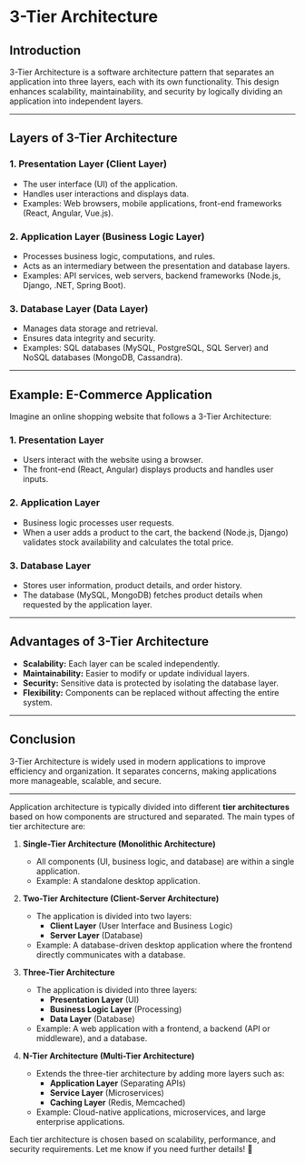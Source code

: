 # 3-Tier Architecture

## Introduction

3-Tier Architecture is a software architecture pattern that separates an application into three layers, each with its own functionality. This design enhances scalability, maintainability, and security by logically dividing an application into independent layers.

---

## Layers of 3-Tier Architecture

### 1. **Presentation Layer (Client Layer)**

- The user interface (UI) of the application.
- Handles user interactions and displays data.
- Examples: Web browsers, mobile applications, front-end frameworks (React, Angular, Vue.js).

### 2. **Application Layer (Business Logic Layer)**

- Processes business logic, computations, and rules.
- Acts as an intermediary between the presentation and database layers.
- Examples: API services, web servers, backend frameworks (Node.js, Django, .NET, Spring Boot).

### 3. **Database Layer (Data Layer)**

- Manages data storage and retrieval.
- Ensures data integrity and security.
- Examples: SQL databases (MySQL, PostgreSQL, SQL Server) and NoSQL databases (MongoDB, Cassandra).

---

## Example: E-Commerce Application

Imagine an online shopping website that follows a 3-Tier Architecture:

### 1. **Presentation Layer**

- Users interact with the website using a browser.
- The front-end (React, Angular) displays products and handles user inputs.

### 2. **Application Layer**

- Business logic processes user requests.
- When a user adds a product to the cart, the backend (Node.js, Django) validates stock availability and calculates the total price.

### 3. **Database Layer**

- Stores user information, product details, and order history.
- The database (MySQL, MongoDB) fetches product details when requested by the application layer.

---

## Advantages of 3-Tier Architecture

- **Scalability:** Each layer can be scaled independently.
- **Maintainability:** Easier to modify or update individual layers.
- **Security:** Sensitive data is protected by isolating the database layer.
- **Flexibility:** Components can be replaced without affecting the entire system.

---

## Conclusion

3-Tier Architecture is widely used in modern applications to improve efficiency and organization. It separates concerns, making applications more manageable, scalable, and secure.

---

Application architecture is typically divided into different **tier architectures** based on how components are structured and separated. The main types of tier architecture are:  

1. **Single-Tier Architecture (Monolithic Architecture)**  
   - All components (UI, business logic, and database) are within a single application.  
   - Example: A standalone desktop application.  

2. **Two-Tier Architecture (Client-Server Architecture)**  
   - The application is divided into two layers:  
     - **Client Layer** (User Interface and Business Logic)  
     - **Server Layer** (Database)  
   - Example: A database-driven desktop application where the frontend directly communicates with a database.  

3. **Three-Tier Architecture**  
   - The application is divided into three layers:  
     - **Presentation Layer** (UI)  
     - **Business Logic Layer** (Processing)  
     - **Data Layer** (Database)  
   - Example: A web application with a frontend, a backend (API or middleware), and a database.  

4. **N-Tier Architecture (Multi-Tier Architecture)**  
   - Extends the three-tier architecture by adding more layers such as:  
     - **Application Layer** (Separating APIs)  
     - **Service Layer** (Microservices)  
     - **Caching Layer** (Redis, Memcached)  
   - Example: Cloud-native applications, microservices, and large enterprise applications.  

Each tier architecture is chosen based on scalability, performance, and security requirements. Let me know if you need further details! 🚀




